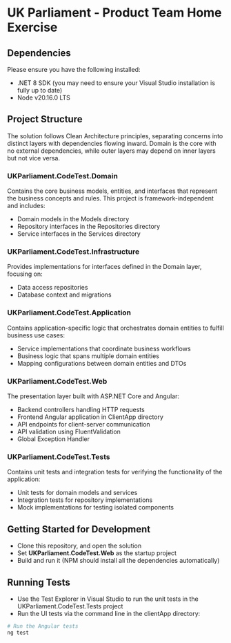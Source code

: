 # UK Parliament - Product Team Home Exercise

## Dependencies
Please ensure you have the following installed:
* .NET 8 SDK (you may need to ensure your Visual Studio installation is fully up to date)
* Node v20.16.0 LTS

## Project Structure

The solution follows Clean Architecture principles, separating concerns into distinct layers with dependencies flowing inward. Domain is the core with no external dependencies, while outer layers may depend on inner layers but not vice versa.

### UKParliament.CodeTest.Domain

Contains the core business models, entities, and interfaces that represent the business concepts and rules. This project is framework-independent and includes:

* Domain models in the Models directory
* Repository interfaces in the Repositories directory
* Service interfaces in the Services directory

### UKParliament.CodeTest.Infrastructure

Provides implementations for interfaces defined in the Domain layer, focusing on:

* Data access repositories
* Database context and migrations

### UKParliament.CodeTest.Application

Contains application-specific logic that orchestrates domain entities to fulfill business use cases:

* Service implementations that coordinate business workflows
* Business logic that spans multiple domain entities
* Mapping configurations between domain entities and DTOs

### UKParliament.CodeTest.Web

The presentation layer built with ASP.NET Core and Angular:

* Backend controllers handling HTTP requests
* Frontend Angular application in ClientApp directory
* API endpoints for client-server communication
* API validation using FluentValidation
* Global Exception Handler

### UKParliament.CodeTest.Tests
Contains unit tests and integration tests for verifying the functionality of the application:

* Unit tests for domain models and services
* Integration tests for repository implementations
* Mock implementations for testing isolated components

## Getting Started for Development
* Clone this repository, and open the solution
* Set **UKParliament.CodeTest.Web** as the startup project
* Build and run it (NPM should install all the dependencies automatically)

## Running Tests
* Use the Test Explorer in Visual Studio to run the unit tests in the UKParliament.CodeTest.Tests project
* Run the UI tests via the command line in the clientApp directory:

```bash
# Run the Angular tests
ng test